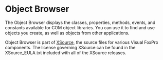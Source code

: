 # Object Browser
The Object Browser displays the classes, properties, methods, events, and constants available for COM object libraries. You can use it to find and use objects you create, as well as objects from other applications.

Object Browser is part of [XSource](https://github.com/VFPX/XSource), the source files for various Visual FoxPro components. The license governing XSource can be found in the XSource_EULA.txt included with all of the XSource releases.